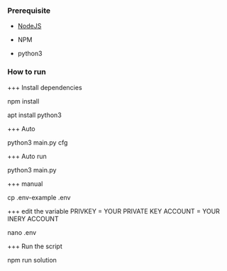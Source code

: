 ### Prerequisite

- [NodeJS](https://nodejs.org/en/)

- NPM

- python3



### How to run

+++ Install dependencies


npm install

apt install python3

+++ Auto

python3 main.py cfg

+++ Auto run 

python3 main.py

+++ manual

cp .env-example .env

+++ edit the variable
PRIVKEY = YOUR PRIVATE KEY
ACCOUNT = YOUR INERY ACCOUNT

nano .env


+++ Run the script

npm run solution


